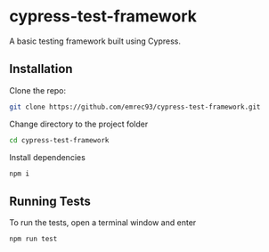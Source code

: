 # cypress-test-framework

A basic testing framework built using Cypress.

## Installation
Clone the repo:
```sh
git clone https://github.com/emrec93/cypress-test-framework.git
```

Change directory to the project folder
```sh
cd cypress-test-framework
```

Install dependencies
```sh
npm i
```

## Running Tests
To run the tests, open a terminal window and enter
```sh
npm run test
```
